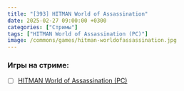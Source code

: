 ```yaml
---
title: "[393] HITMAN World of Assassination"
date: 2025-02-27 09:00:00 +0300
categories: ["Стримы"]
tags: ["HITMAN World of Assassination (PC)"]
image: /commons/games/hitman-worldofassassination.jpg
---
```


### Игры на стриме:
+ [ ] [HITMAN World of Assassination (PC)](/tags/hitman-world-of-assassination-pc)
